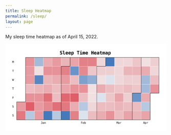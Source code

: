 ```yaml
---
title: Sleep Heatmap
permalink: /sleep/
layout: page
---
```


My sleep time heatmap as of <!-- modified_date starts -->April 15, 2022<!-- modified_date ends -->.

![sleep heatmap](https://github.com/aster-hu/sleepheatmap/blob/main/heatmap.png?raw=true)